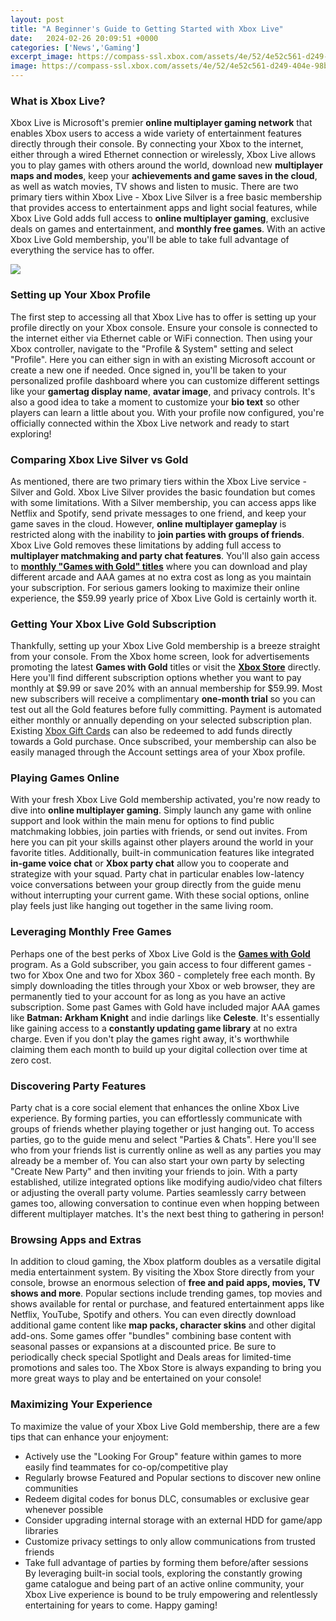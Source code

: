 ```yaml
---
layout: post
title: "A Beginner's Guide to Getting Started with Xbox Live"
date:   2024-02-26 20:09:51 +0000
categories: ['News','Gaming']
excerpt_image: https://compass-ssl.xbox.com/assets/4e/52/4e52c561-d249-404e-98b9-7eef86233cec.jpg?n=Getting-Started_Page-Hero-1084_Set-Up-Your-Xbox_1920x720_02.jpg
image: https://compass-ssl.xbox.com/assets/4e/52/4e52c561-d249-404e-98b9-7eef86233cec.jpg?n=Getting-Started_Page-Hero-1084_Set-Up-Your-Xbox_1920x720_02.jpg
---
```


### What is Xbox Live?
Xbox Live is Microsoft's premier **online multiplayer gaming network** that enables Xbox users to access a wide variety of entertainment features directly through their console. By connecting your Xbox to the internet, either through a wired Ethernet connection or wirelessly, Xbox Live allows you to play games with others around the world, download new **multiplayer maps and modes**, keep your **achievements and game saves in the cloud**, as well as watch movies, TV shows and listen to music. 
There are two primary tiers within Xbox Live - Xbox Live Silver is a free basic membership that provides access to entertainment apps and light social features, while Xbox Live Gold adds full access to **online multiplayer gaming**, exclusive deals on games and entertainment, and **monthly free games**. With an active Xbox Live Gold membership, you'll be able to take full advantage of everything the service has to offer.

![](https://i.ytimg.com/vi/j7qwF-f5-6Q/maxresdefault.jpg)
### Setting up Your Xbox Profile
The first step to accessing all that Xbox Live has to offer is setting up your profile directly on your Xbox console. Ensure your console is connected to the internet either via Ethernet cable or WiFi connection. Then using your Xbox controller, navigate to the "Profile & System" setting and select "Profile". Here you can either sign in with an existing Microsoft account or create a new one if needed. 
Once signed in, you'll be taken to your personalized profile dashboard where you can customize different settings like your **gamertag display name**, **avatar image**, and privacy controls. It's also a good idea to take a moment to customize your **bio text** so other players can learn a little about you. With your profile now configured, you're officially connected within the Xbox Live network and ready to start exploring!
### Comparing Xbox Live Silver vs Gold
As mentioned, there are two primary tiers within the Xbox Live service - Silver and Gold. Xbox Live Silver provides the basic foundation but comes with some limitations. With a Silver membership, you can access apps like Netflix and Spotify, send private messages to one friend, and keep your game saves in the cloud. However, **online multiplayer gameplay** is restricted along with the inability to **join parties with groups of friends**. 
Xbox Live Gold removes these limitations by adding full access to **multiplayer matchmaking and party chat features**. You'll also gain access to [**monthly "Games with Gold" titles**](https://www.xbox.com/en-US/live/gold/games-with-gold) where you can download and play different arcade and AAA games at no extra cost as long as you maintain your subscription. For serious gamers looking to maximize their online experience, the $59.99 yearly price of Xbox Live Gold is certainly worth it.
### Getting Your Xbox Live Gold Subscription
Thankfully, setting up your Xbox Live Gold membership is a breeze straight from your console. From the Xbox home screen, look for advertisements promoting the latest **Games with Gold** titles or visit the [**Xbox Store**](https://www.xbox.com/en-US/live/gold) directly. Here you'll find different subscription options whether you want to pay monthly at $9.99 or save 20% with an annual membership for $59.99. 
Most new subscribers will receive a complimentary **one-month trial** so you can test out all the Gold features before fully committing. Payment is automated either monthly or annually depending on your selected subscription plan. Existing [Xbox Gift Cards](https://www.xbox.com/en-US/live/gold/gift-cards) can also be redeemed to add funds directly towards a Gold purchase. Once subscribed, your membership can also be easily managed through the Account settings area of your Xbox profile.
### Playing Games Online  
With your fresh Xbox Live Gold membership activated, you're now ready to dive into **online multiplayer gaming**. Simply launch any game with online support and look within the main menu for options to find public matchmaking lobbies, join parties with friends, or send out invites. From here you can pit your skills against other players around the world in your favorite titles.
Additionally, built-in communication features like integrated **in-game voice chat** or **Xbox party chat** allow you to cooperate and strategize with your squad. Party chat in particular enables low-latency voice conversations between your group directly from the guide menu without interrupting your current game. With these social options, online play feels just like hanging out together in the same living room.
### Leveraging Monthly Free Games   
Perhaps one of the best perks of Xbox Live Gold is the [**Games with Gold**](https://www.xbox.com/en-US/live/gold/games-with-gold) program. As a Gold subscriber, you gain access to four different games - two for Xbox One and two for Xbox 360 - completely free each month. By simply downloading the titles through your Xbox or web browser, they are permanently tied to your account for as long as you have an active subscription.
Some past Games with Gold have included major AAA games like **Batman: Arkham Knight** and indie darlings like **Celeste**. It's essentially like gaining access to a **constantly updating game library** at no extra charge. Even if you don't play the games right away, it's worthwhile claiming them each month to build up your digital collection over time at zero cost.
### Discovering Party Features  
Party chat is a core social element that enhances the online Xbox Live experience. By forming parties, you can effortlessly communicate with groups of friends whether playing together or just hanging out. To access parties, go to the guide menu and select "Parties & Chats". Here you'll see who from your friends list is currently online as well as any parties you may already be a member of. 
You can also start your own party by selecting "Create New Party" and then inviting your friends to join. With a party established, utilize integrated options like modifying audio/video chat filters or adjusting the overall party volume. Parties seamlessly carry between games too, allowing conversation to continue even when hopping between different multiplayer matches. It's the next best thing to gathering in person!
### Browsing Apps and Extras
In addition to cloud gaming, the Xbox platform doubles as a versatile digital media entertainment system. By visiting the Xbox Store directly from your console, browse an enormous selection of **free and paid apps, movies, TV shows and more**. Popular sections include trending games, top movies and shows available for rental or purchase, and featured entertainment apps like Netflix, YouTube, Spotify and others. 
You can even directly download additional game content like **map packs, character skins** and other digital add-ons. Some games offer "bundles" combining base content with seasonal passes or expansions at a discounted price. Be sure to periodically check special Spotlight and Deals areas for limited-time promotions and sales too. The Xbox Store is always expanding to bring you more great ways to play and be entertained on your console!
### Maximizing Your Experience
To maximize the value of your Xbox Live Gold membership, there are a few tips that can enhance your enjoyment:
- Actively use the "Looking For Group" feature within games to more easily find teammates for co-op/competitive play
- Regularly browse Featured and Popular sections to discover new online communities 
- Redeem digital codes for bonus DLC, consumables or exclusive gear whenever possible  
- Consider upgrading internal storage with an external HDD for game/app libraries
- Customize privacy settings to only allow communications from trusted friends
- Take full advantage of parties by forming them before/after sessions  
By leveraging built-in social tools, exploring the constantly growing game catalogue and being part of an active online community, your Xbox Live experience is bound to be truly empowering and relentlessly entertaining for years to come. Happy gaming!